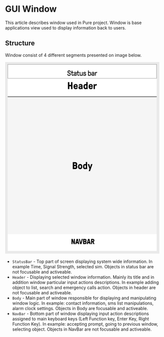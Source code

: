 # GUI Window

This article describes window used in Pure project. Window is base applications view used 
to display information back to users.

## Structure

Window consist of 4 different segments presented on image below. 

![alt text](./doc/Images/window_structure.png "Window structure png")

* `StatusBar` - Top part of screen displaying system wide information. In example Time, Signal Strength, 
selected sim. Objects in status bar are not focusable and activeable. 
* `Header` - Displaying selected window information. Mainly its title and in addition window particular input actions
descriptions. In example adding object to list, search and emergency calls action. Objects in header are not focusable 
and activeable.
* `Body` - Main part of window responsible for displaying and manipulating window logic. In example: contact information, 
 sms list manipulations, alarm clock settings. Objects in Body are focusable and activeable. 
* `NavBar` - Bottom part of window displaying input action descriptions assigned to main keyboard keys (Left Function key, 
Enter Key, Right Function Key). In example: accepting prompt, going to previous window, selecting object. Objects in 
NavBar are not focusable and activeable.
